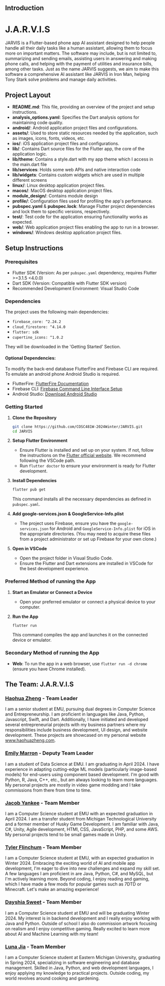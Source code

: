 ## Introduction

# J.A.R.V.I.S
JARVIS is a Flutter-based phone app AI assistant designed to help people handle all their daily tasks like a human assistant, allowing them to focus more on important matters. The software may include, but is not limited to, summarizing and sending emails, assisting users in answering and making phone calls, and helping with the payment of utilities and insurance bills, among other tasks. Just as the name JARVIS suggests, we aim to make this software a comprehensive AI assistant like JARVIS in Iron Man, helping Tony Stark solve problems and manage daily activities.

## Project Layout

- **README.md**: This file, providing an overview of the project and setup instructions.
- **analysis_options.yaml**: Specifies the Dart analysis options for maintaining code quality.
- **android/**: Android application project files and configurations.
- **assets/**: Used to store static resources needed by the application, such as images, icons, fonts, videos, etc.
- **ios/**: iOS application project files and configurations.
- **lib/**: Contains Dart source files for the Flutter app, the core of the application logic.
- **lib/theme**: Contains a style.dart with my app theme which I access in the main.dart file
- **lib/services**: Holds some web APIs and native interaction code
- **lib/widgets**: Contains custom widgets which are used in multiple different screens
- **linux/**: Linux desktop application project files.
- **macos/**: MacOS desktop application project files.
- **module_design/**: Contains module design
- **profile/**: Configuration files used for profiling the app's performance.
- **pubspec.yaml** & **pubspec.lock**: Manage Flutter project dependencies and lock them to specific versions, respectively.
- **test/**: Test code for the application ensuring functionality works as expected.
- **web/**: Web application project files enabling the app to run in a browser.
- **windows/**: Windows desktop application project files.

## Setup Instructions

### Prerequisites

- Flutter SDK (Version: As per `pubspec.yaml` dependency, requires Flutter >=3.1.5 <4.0.0)
- Dart SDK (Version: Compatible with Flutter SDK version)
- Recommended Development Environment: Visual Studio Code

### Dependencies

The project uses the following main dependencies:

- `firebase_core: ^2.24.2`
- `cloud_firestore: ^4.14.0`
- `flutter: sdk`
- `cupertino_icons: ^1.0.2`

They will be downloaded in the 'Getting Started' Section. 

#### Optional Dependencies:
To modify the back-end database FlutterFire and Firebase CLI are required. To emulate an android phone Android Studio is required.
- FlutterFire: [FlutterFire Documentation](https://firebase.flutter.dev/docs/overview)
- Firebase CLI: [Firebase Command Line Interface Setup](https://firebase.google.com/docs/cli)
- Android Studio: [Download Android Studio](https://developer.android.com/studio)


### Getting Started

1. **Clone the Repository**
   ```bash
   git clone https://github.com/COSC481W-2024Winter/JARVIS.git
   cd JARVIS
   ```

2. **Setup Flutter Environment**
   - Ensure Flutter is installed and set up on your system. If not, follow the instructions on the [Flutter official website](https://flutter.dev/docs/get-started/install). We recommend following the VSCode path.
   - Run `flutter doctor` to ensure your environment is ready for Flutter development.

3. **Install Dependencies**
   ```bash
   flutter pub get
   ```
   This command installs all the necessary dependencies as defined in `pubspec.yaml`.

4. **Add google-services.json & GoogleService-Info.plist**
   - The project uses Firebase, ensure you have the ```google-services.json``` for Android and ```GoogleService-Info.plist``` for iOS in the appropriate directories. (You may need to acquire these files from a project administrator or set up Firebase for your own clone.)

6. **Open in VSCode**
   - Open the project folder in Visual Studio Code.
   - Ensure the Flutter and Dart extensions are installed in VSCode for the best development experience.

### Preferred Method of running the App

1. **Start an Emulator or Connect a Device**
   - Open your preferred emulator or connect a physical device to your computer.

2. **Run the App**
   ```bash
   flutter run
   ```
   This command compiles the app and launches it on the connected device or emulator. 

### Secondary Method of running the App

- **Web**: To run the app in a web browser, use `flutter run -d chrome` (ensure you have Chrome installed).


## The Team: J.A.R.V.I.S

### [Haohua Zheng](https://github.com/haohuazheng3) - Team Leader

I am a senior student at EMU, pursuing dual degrees in Computer Science and Entrepreneurship. I am proficient in languages like Java, Python, Javascript, Swift, and Dart. Additionally, I have initiated and developed several entrepreneurial projects with my business partners where my responsibilities include business development, UI design, and website development. These projects are showcased on my personal website www.haohuazheng.com.

### [Emily Marron](https://github.com/emar12345) - Deputy Team Leader

I am a student of Data Science at EMU. I am graduating in April 2024. I have experience in adapting cutting-edge ML models (particularly image-based models) for end-users using component based development. I'm good with Python, R, Java, C++, etc., but am always looking to learn more languages. My personal projects are mostly in video game modding and I take commissions from there from time to time.

### [Jacob Yankee](https://github.com/JacobYankee) - Team Member

I am a Computer Science student at EMU with an expected graduation in April 2024. I am a transfer student from Michigan Technological University and a former member of Husky Game Development. I am familiar with Java, C#, Unity, Agile development, HTMl, CSS, JavaScript, PHP, and some AWS. My personal projects tend to be small games made in Unity.

### [Tyler Flinchum](https://github.com/TFlinchu) - Team Member

I am a Computer Science student at EMU, with an expected graduation in Winter 2024. Embracing the exciting world of AI and mobile app development, I'm eager to dive into new challenges and expand my skill set. A few languages I am proficient in are  Java, Python, C#, and MySQL, but I'm actively learning more. Beyond coding, I enjoy reading and gaming, which I have made a few mods for popular games such as 7DTD or Minecraft. Let's make an amazing experience!

### [Dayshia Sweet](https://github.com/dayshsweet) - Team Member

I am a Computer Science student at EMU and will be graduating Winter 2024. My interest is in backend development and I really enjoy working with Java and Python. Outside of school I also do commission artwork focusing on realism and I enjoy competitive gaming. Really excited to learn more about AI and Machine Learning with my team!

### [Luna Jia](https://github.com/Luna-Jia) - Team Member

I am a Computer Science student at Eastern Michigan University, graduating in Spring 2024, specializing in software engineering and database management. Skilled in Java, Python, and web development languages, I enjoy applying my knowledge to practical projects. Outside coding, my world revolves around cooking and gardening.
